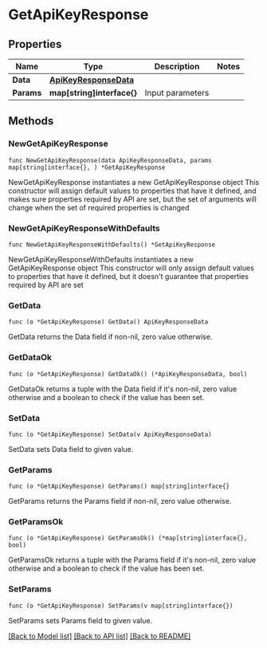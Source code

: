 # GetApiKeyResponse

## Properties

Name | Type | Description | Notes
------------ | ------------- | ------------- | -------------
**Data** | [**ApiKeyResponseData**](ApiKeyResponseData.md) |  | 
**Params** | **map[string]interface{}** | Input parameters | 

## Methods

### NewGetApiKeyResponse

`func NewGetApiKeyResponse(data ApiKeyResponseData, params map[string]interface{}, ) *GetApiKeyResponse`

NewGetApiKeyResponse instantiates a new GetApiKeyResponse object
This constructor will assign default values to properties that have it defined,
and makes sure properties required by API are set, but the set of arguments
will change when the set of required properties is changed

### NewGetApiKeyResponseWithDefaults

`func NewGetApiKeyResponseWithDefaults() *GetApiKeyResponse`

NewGetApiKeyResponseWithDefaults instantiates a new GetApiKeyResponse object
This constructor will only assign default values to properties that have it defined,
but it doesn't guarantee that properties required by API are set

### GetData

`func (o *GetApiKeyResponse) GetData() ApiKeyResponseData`

GetData returns the Data field if non-nil, zero value otherwise.

### GetDataOk

`func (o *GetApiKeyResponse) GetDataOk() (*ApiKeyResponseData, bool)`

GetDataOk returns a tuple with the Data field if it's non-nil, zero value otherwise
and a boolean to check if the value has been set.

### SetData

`func (o *GetApiKeyResponse) SetData(v ApiKeyResponseData)`

SetData sets Data field to given value.


### GetParams

`func (o *GetApiKeyResponse) GetParams() map[string]interface{}`

GetParams returns the Params field if non-nil, zero value otherwise.

### GetParamsOk

`func (o *GetApiKeyResponse) GetParamsOk() (*map[string]interface{}, bool)`

GetParamsOk returns a tuple with the Params field if it's non-nil, zero value otherwise
and a boolean to check if the value has been set.

### SetParams

`func (o *GetApiKeyResponse) SetParams(v map[string]interface{})`

SetParams sets Params field to given value.



[[Back to Model list]](../README.md#documentation-for-models) [[Back to API list]](../README.md#documentation-for-api-endpoints) [[Back to README]](../README.md)


